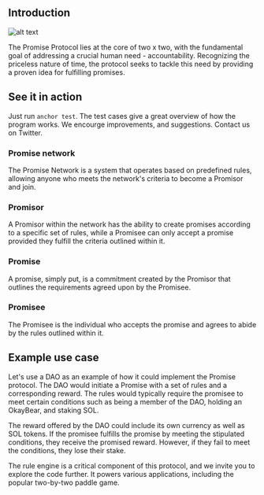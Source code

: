 ## Introduction

![alt text](https://pbs.twimg.com/profile_images/1624453257916567556/vGe1FbXC_400x400.jpg)

The Promise Protocol lies at the core of two x two, with the fundamental goal of addressing a crucial human need - accountability. Recognizing the priceless nature of time, the protocol seeks to tackle this need by providing a proven idea for fulfilling promises.

## See it in action

Just run `anchor test`. The test cases give a great overview of how the program works. We encourge improvements, and suggestions. Contact us on Twitter.


### Promise network

The Promise Network is a system that operates based on predefined rules, allowing anyone who meets the network's criteria to become a Promisor and join.

### Promisor

A Promisor within the network has the ability to create promises according to a specific set of rules, while a Promisee can only accept a promise provided they fulfill the criteria outlined within it.

### Promise

A promise, simply put, is a commitment created by the Promisor that outlines the requirements agreed upon by the Promisee.

### Promisee

The Promisee is the individual who accepts the promise and agrees to abide by the rules outlined within it.

## Example use case

Let's use a DAO as an example of how it could implement the Promise protocol. The DAO would initiate a Promise with a set of rules and a corresponding reward. The rules would typically require the promisee to meet certain conditions such as being a member of the DAO, holding an OkayBear, and staking SOL.

The reward offered by the DAO could include its own currency as well as SOL tokens. If the promisee fulfills the promise by meeting the stipulated conditions, they receive the promised reward. However, if they fail to meet the conditions, they lose their stake.

The rule engine is a critical component of this protocol, and we invite you to explore the code further. It powers various applications, including the popular two-by-two paddle game.
